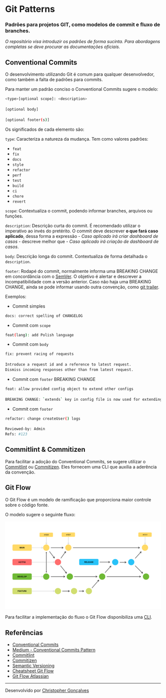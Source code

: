 # Git Patterns

### Padrões para projetos GIT, como modelos de commit e fluxo de branches.

*O repositório visa introduzir os padrões de forma sucinta. Para abordagens completas se deve procurar as documentações oficiais.* 

## Conventional Commits

O desenvolvimento utilizando Git é comum para qualquer desenvolvedor, como também a falta de padrões para commits. 

Para manter um padrão conciso o Conventional Commits sugere o modelo:

``` bash
<type>[optional scope]: <description>

[optional body]

[optional footer(s)]
```

Os significados de cada elemento são:

`type`: Caracteriza a natureza da mudança. Tem como valores padrões:
- `feat`
- `fix`
- `docs`
- `style`
- `refactor`
- `perf`
- `test`
- `build`
- `ci`
- `chore`
- `revert`

`scope`: Contextualiza o commit, podendo informar branches, arquivos ou funções.

`description`: Descrição curta do commit. É recomendado utilizar o imperativo ao invés do pretérito. O commit deve descrever **o que fará caso aplicado**, dessa forma a expressão - *Caso aplicado irá criar dashboard de casos* - descreve melhor que - *Caso aplicado irá criação de dashboard de casos*.

`body`: Descrição longa do commit. Contextualiza de forma detalhada o `description`.

`footer`: Rodapé do commit, normalmente informa uma BREAKING CHANGE em concordância com o [SemVer](https://semver.org/). O objetivo é alertar e descrever a incompatibilidade com a versão anterior. Caso não haja uma BREAKING CHANGE, ainda se pode informar usando outra convenção, como [git trailer](https://git-scm.com/docs/git-interpret-trailers).

Exemplos:

- Commit simples
``` bash
docs: correct spelling of CHANGELOG
```
- Commit com `scope`
``` bash
feat(lang): add Polish language
```
- Commit com `body`
``` bash
fix: prevent racing of requests

Introduce a request id and a reference to latest request.
Dismiss incoming responses other than from latest request.
```
- Commit com `footer` BREAKING CHANGE
``` bash
feat: allow provided config object to extend other configs

BREAKING CHANGE: `extends` key in config file is now used for extending other config files
```
- Commit com `footer`
``` bash
refactor: change createUser() logs

Reviewed-by: Admin
Refs: #123
```

## Commitlint & Commitizen

Para facilitar a adoção do Conventional Commits, se sugere utilizar o [Commitlint](https://commitlint.js.org/#/) ou [Commitizen](https://github.com/commitizen/cz-cli). Eles fornecem uma CLI que auxilia a aderência da convenção.

## Git Flow

O Git Flow é um modelo de ramificação que proporciona maior controle sobre o código fonte.

O modelo sugere o seguinte fluxo:

![Git Flow Schema](./gitflow.png)

Para facilitar a implementação do fluxo o Git Flow disponibiliza uma [CLI](https://danielkummer.github.io/git-flow-cheatsheet/index.pt_BR.html).

## Referências
- [Conventional Commits](https://www.conventionalcommits.org/en/v1.0.0/)
- [Medium - Conventional Commits Pattern](https://medium.com/linkapi-solutions/conventional-commits-pattern-3778d1a1e657)
- [Commitlint](https://commitlint.js.org/#/)
- [Commitizen](https://github.com/commitizen/cz-cli)
- [Semantic Versioning](https://semver.org/)
- [Cheatsheet Git Flow](https://danielkummer.github.io/git-flow-cheatsheet/index.pt_BR.html)
- [Git Flow Atlassian](https://www.atlassian.com/br/git/tutorials/comparing-workflows/gitflow-workflow)

---
Desenvolvido por [Christopher Gonçalves](https://github.com/chrissgon)
